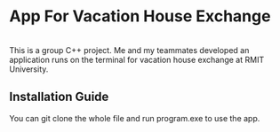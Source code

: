 <h1>App For Vacation House Exchange</h1>
<br/>
This is a group C++ project. Me and my teammates developed an application runs on the terminal for vacation house exchange at RMIT University. <br/>

<h2>Installation Guide</h2>
You can git clone the whole file and run program.exe to use the app.
